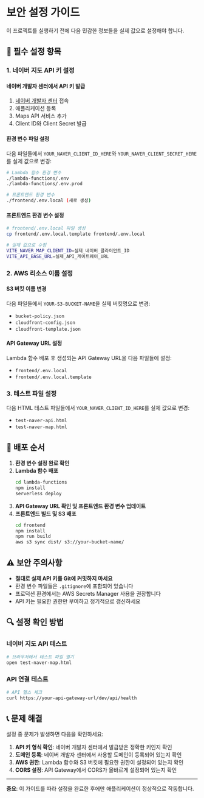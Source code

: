 # 보안 설정 가이드

이 프로젝트를 실행하기 전에 다음 민감한 정보들을 실제 값으로 설정해야 합니다.

## 🔐 필수 설정 항목

### 1. 네이버 지도 API 키 설정

#### 네이버 개발자 센터에서 API 키 발급
1. [네이버 개발자 센터](https://developers.naver.com/) 접속
2. 애플리케이션 등록
3. Maps API 서비스 추가
4. Client ID와 Client Secret 발급

#### 환경 변수 파일 설정
다음 파일들에서 `YOUR_NAVER_CLIENT_ID_HERE`와 `YOUR_NAVER_CLIENT_SECRET_HERE`를 실제 값으로 변경:

```bash
# Lambda 함수 환경 변수
./lambda-functions/.env
./lambda-functions/.env.prod

# 프론트엔드 환경 변수
./frontend/.env.local (새로 생성)
```

#### 프론트엔드 환경 변수 설정
```bash
# frontend/.env.local 파일 생성
cp frontend/.env.local.template frontend/.env.local

# 실제 값으로 수정
VITE_NAVER_MAP_CLIENT_ID=실제_네이버_클라이언트_ID
VITE_API_BASE_URL=실제_API_게이트웨이_URL
```

### 2. AWS 리소스 이름 설정

#### S3 버킷 이름 변경
다음 파일들에서 `YOUR-S3-BUCKET-NAME`을 실제 버킷명으로 변경:
- `bucket-policy.json`
- `cloudfront-config.json`
- `cloudfront-template.json`

#### API Gateway URL 설정
Lambda 함수 배포 후 생성되는 API Gateway URL을 다음 파일들에 설정:
- `frontend/.env.local`
- `frontend/.env.local.template`

### 3. 테스트 파일 설정

다음 HTML 테스트 파일들에서 `YOUR_NAVER_CLIENT_ID_HERE`를 실제 값으로 변경:
- `test-naver-api.html`
- `test-naver-map.html`

## 🚀 배포 순서

1. **환경 변수 설정 완료 확인**
2. **Lambda 함수 배포**
   ```bash
   cd lambda-functions
   npm install
   serverless deploy
   ```
3. **API Gateway URL 확인 및 프론트엔드 환경 변수 업데이트**
4. **프론트엔드 빌드 및 S3 배포**
   ```bash
   cd frontend
   npm install
   npm run build
   aws s3 sync dist/ s3://your-bucket-name/
   ```

## ⚠️ 보안 주의사항

- **절대로 실제 API 키를 Git에 커밋하지 마세요**
- 환경 변수 파일들은 `.gitignore`에 포함되어 있습니다
- 프로덕션 환경에서는 AWS Secrets Manager 사용을 권장합니다
- API 키는 필요한 권한만 부여하고 정기적으로 갱신하세요

## 🔍 설정 확인 방법

### 네이버 지도 API 테스트
```bash
# 브라우저에서 테스트 파일 열기
open test-naver-map.html
```

### API 연결 테스트
```bash
# API 헬스 체크
curl https://your-api-gateway-url/dev/api/health
```

## 📞 문제 해결

설정 중 문제가 발생하면 다음을 확인하세요:

1. **API 키 형식 확인**: 네이버 개발자 센터에서 발급받은 정확한 키인지 확인
2. **도메인 등록**: 네이버 개발자 센터에서 사용할 도메인이 등록되어 있는지 확인
3. **AWS 권한**: Lambda 함수와 S3 버킷에 필요한 권한이 설정되어 있는지 확인
4. **CORS 설정**: API Gateway에서 CORS가 올바르게 설정되어 있는지 확인

---

**중요**: 이 가이드를 따라 설정을 완료한 후에만 애플리케이션이 정상적으로 작동합니다.
